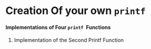 Creation Of your own `printf`
==============================
#### Implementations of Four `printf `Functions ####
1. Implementation of the Second Printf Function



